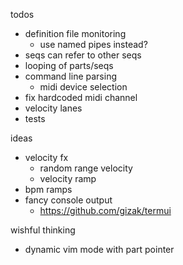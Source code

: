 todos

- definition file monitoring
  - use named pipes instead?
- seqs can refer to other seqs
- looping of parts/seqs
- command line parsing
  - midi device selection
- fix hardcoded midi channel
- velocity lanes
- tests

ideas

- velocity fx
  - random range velocity
  - velocity ramp
- bpm ramps
- fancy console output
  - https://github.com/gizak/termui

wishful thinking

- dynamic vim mode with part pointer
